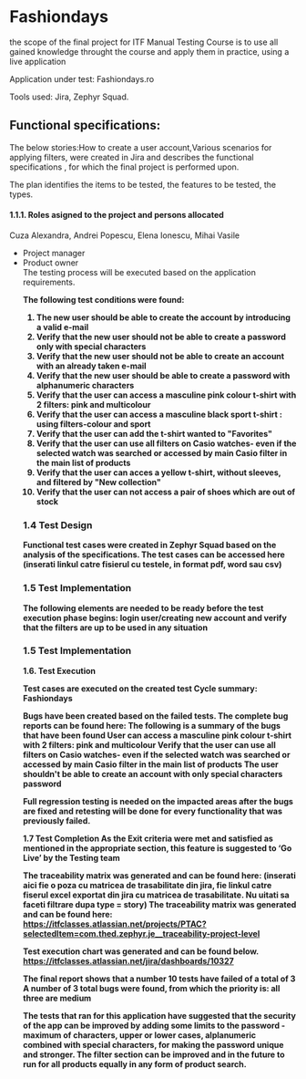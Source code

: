 # Fashiondays
the scope of the final project for ITF Manual Testing Course is to use all gained knowledge throught the course and apply them in practice, using a live application

Application under test: Fashiondays.ro

Tools used: Jira, Zephyr Squad.

<h2>Functional specifications:</h2>

The below stories:How to create a user account,Various scenarios for applying filters, were created in Jira and describes the functional specifications , for which the final project is performed upon.

 The plan identifies the items to be tested, the features to be tested, the types.

<h4>1.1.1. Roles asigned to the project and persons allocated</h4>

Cuza Alexandra, Andrei Popescu, Elena Ionescu, Mihai Vasile
<ul>
  <li>Project manager</li> 
  <li>Product owner</li>
 The testing process will be executed based on the application requirements. <b>

The following test conditions were found: <br>

1. The new user should  be  able to create the account by introducing a valid e-mail
2. Verify that the new user should not be able to create a password only with special characters
3. Verify that the new user should not  be able to create  an account with an already taken e-mail
4. Verify that the new user should be able to create a password with alphanumeric characters
5. Verify that the user can access a masculine pink colour t-shirt with 2 filters: pink and multicolour
6. Verify that the user can access a masculine black sport  t-shirt : using filters-colour and sport
7. Verify that the user can add the t-shirt wanted to "Favorites"
8. Verify that the user can use all filters on Casio watches- even if the selected  watch was searched or accessed by main Casio filter in the main list of products
9. Verify that the user can acces a yellow t-shirt, without sleeves, and filtered  by "New collection"
10. Verify that the user can not access a pair of shoes  which are out of stock

<h3>1.4 Test Design</h3>

Functional test cases were created in Zephyr Squad based on the analysis of the specifications. The test cases can be accessed here **(inserati linkul catre fisierul cu testele, in format pdf, word sau csv)**

<h3>1.5 Test Implementation</h3>

The following elements are needed to be ready before the test execution phase begins:
login user/creating new account and verify that the filters are up to be used in any situation
<h3>1.5 Test Implementation</h3
<h3>1.6. Test Execution </h3>

Test cases are executed on the created test Cycle summary: Fashiondays

Bugs have been created based on the failed tests. The complete bug reports can be found here:
The following is a summary of the bugs that have been found
User can access a masculine pink colour t-shirt with 2 filters: pink and multicolour
Verify that the user can use all filters on Casio watches- even if the selected watch was searched or accessed by main Casio filter in the main list of products 
The user shouldn't be able to create an account with only special characters password

Full regression testing is needed on the impacted areas after the bugs are fixed and retesting will be done for every functionality that was previously failed.

1.7 Test Completion
As the Exit criteria were met and satisfied as mentioned in the appropriate section, this feature is suggested to ‘Go Live’ by the Testing team

The traceability matrix was generated and can be found here: **(inserati aici fie o poza cu matricea de trasabilitate din jira, fie linkul catre fiserul excel exportat din jira cu matricea de trasabilitate. Nu uitati sa faceti filtrare dupa type = story)**
The traceability matrix was generated and can be found here: https://itfclasses.atlassian.net/projects/PTAC?selectedItem=com.thed.zephyr.je__traceability-project-level

Test execution chart was generated and can be found below. 
https://itfclasses.atlassian.net/jira/dashboards/10327

The final report shows that a number 10 tests have failed of a total of 3
A number of 3 total bugs were found, from which the priority is: all three are medium

The tests that ran for this application have suggested that the security of the app can be improved by adding some  limits to the password -maximum of characters, upper or lower cases, alplanumeric combined with special characters, for making the password unique and stronger. The filter section can be improved and in the future to run for all products equally in any form of product search.
